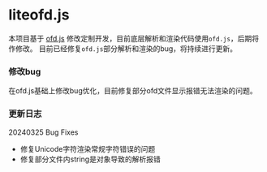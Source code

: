 # liteofd.js

本项目基于 [ofd.js](https://github.com/DLTech21/ofd.js) 修改定制开发，目前底层解析和渲染代码使用`ofd.js`，后期将作修改。
目前已经修复`ofd.js`部分解析和渲染的bug，将持续进行更新。

### 修改bug
在ofd.js基础上修改bug优化，目前修复部分ofd文件显示报错无法渲染的问题。
### 更新日志
20240325
Bug Fixes
* 修复Unicode字符渲染常规字符错误的问题
* 修复部分文件内string是对象导致的解析报错
